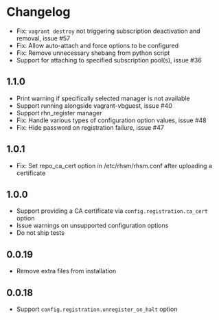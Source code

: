 # Changelog

- Fix: `vagrant destroy` not triggering subscription deactivation and removal, issue #57
- Fix: Allow auto-attach and force options to be configured
- Fix: Remove unnecessary shebang from python script
- Support for attaching to specified subscription pool(s), issue #36

## 1.1.0

- Print warning if specifically selected manager is not available
- Support running alongside vagrant-vbguest, issue #40
- Support rhn_register manager
- Fix: Handle various types of configuration option values, issue #48
- Fix: Hide password on registration failure, issue #47

## 1.0.1

- Fix: Set repo_ca_cert option in /etc/rhsm/rhsm.conf after uploading a certificate

## 1.0.0

- Support providing a CA certificate via `config.registration.ca_cert` option
- Issue warnings on unsupported configuration options
- Do not ship tests

## 0.0.19

- Remove extra files from installation

## 0.0.18

- Support `config.registration.unregister_on_halt` option
